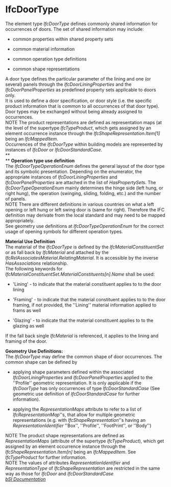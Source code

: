 IfcDoorType
===========
The element type _IfcDoorType_ defines commonly shared information for
occurrences of doors. The set of shared information may include:  

  

  * common properties within shared property sets
  

  * common material information
  

  * common operation type definitions
  

  * common shape representations
  

  
A door type defines the particular parameter of the lining and one (or
several) panels through the _IfcDoorLiningProperties_ and the
_IfcDoorPanelProperties_ as predefined property sets applicable to doors only.  
It is used to define a door specification, or door style (i.e. the specific
product information that is common to all occurrences of that door type). Door
types may be exchanged without being already assigned to occurrences.  
NOTE The product representations are defined as representation maps (at the
level of the supertype _IfcTypeProduct_, which gets assigned by an element
occurrence instance through the _IfcShapeRepresentation.Item[1]_ being an
_IfcMappedItem_.  
Occurrences of the _IfcDoorType_ within building models are represented by
instances of _IfcDoor_ or _IfcDoorStandardCase_.  
 **  
** **Operation type use definition**  
The _IfcDoorTypeOperationEnum_ defines the general layout of the door type and
its symbolic presentation. Depending on the enumerator, the appropriate
instances of _IfcDoorLiningProperties_ and _IfcDoorPanelProperties_ are
attached in the list of _HasPropertySets_. The _IfcDoorTypeOperationEnum_
mainly determines the hinge side (left hung, or right hung), the operation
(swinging, sliding, folding, etc.) and the number of panels.  
NOTE There are different definitions in various countries on what a left
opening or left hung or left swing door is (same for right). Therefore the IFC
definition may derivate from the local standard and may need to be mapped
appropriately.  
See geometry use definitions at _IfcDoorTypeOperationEnum_ for the correct
usage of opening symbols for different operation types.  
  
 **Material Use Definition**  
The material of the _IfcDoorType_ is defined by the
_IfcMaterialConstituentSet_ or as fall back by _IfcMaterial_ and attached by
the _IfcRelAssociatesMaterial_._RelatingMaterial_. It is accessible by the
inverse _HasAssociations_ relationship.  
The following keywords for
_IfcMaterialConstituentSet.MaterialConstituents[n].Name_ shall be used:  

  

  * 'Lining' - to indicate that the material constituent applies to to the door lining
  

  * 'Framing' - to indicate that the material constituent applies to to the door framing, if not provided, the ''Lining'' material information applied to frams as well
  

  * 'Glazing' - to indicate that the material constituent applies to to the glazing as well
  

  
If the fall back single _IfcMaterial_ is referenced, it applies to the lining
and framing of the door.  
  
 **Geometry Use Definitions:**  
The _IfcDoorType_ may define the common shape of door occurrences. The common
shape can be defined by  

  

  * applying shape parameters defined within the associated _IfcDoorLiningProperties_ and _IfcDoorPanelProperties_ applied to the ''Profile'' geometric representation. It is only applicable if the _IfcDoorType_ has only occurrences of type _IfcDoorStandardCase_ (See geometric use definition of _IfcDoorStandardCase_ for further information).
  

  * applying the _RepresentationMaps_ attribute to refer to a list of _IfcRepresentationMap_''s, that allow for multiple geometric representations (e.g. with _IfcShapeRepresentation_''s having an _RepresentationIdentifier_ ''Box'', ''Profile'', ''FootPrint'', or ''Body'')
  

  
NOTE The product shape representations are defined as _RepresentationMaps_
(attribute of the supertype _IfcTypeProduct_), which get assigned by an
element occurrence instance through the _IfcShapeRepresentation.Item[n]_ being
an _IfcMappedItem_. See _IfcTypeProduct_ for further information.  
NOTE The values of attributes _RepresentationIdentifier_ and
_RepresentationType_ of _IfcShapeRepresentation_ are restricted in the same
way as those for _IfcDoor_ and _IfcDoorStandardCase_  
[ _bSI
Documentation_](https://standards.buildingsmart.org/IFC/DEV/IFC4_2/FINAL/HTML/schema/ifcsharedbldgelements/lexical/ifcdoortype.htm)



